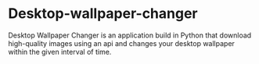 # Desktop-wallpaper-changer

Desktop Wallpaper Changer is an application build in Python that download high-quality images using an api and changes your desktop wallpaper within the given interval of time.
